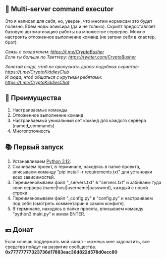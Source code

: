 ## 🚀 Multi-server command executor
Это я написал для себя, но, уверен, что многим нормисам это будет полезно. Ебем ноды эликсира (да и не только). Скрипт предоставляет базовую автоматизацию работы на множестве серверов. Можно настроить отложенное выполнение команд (не загони себя в кластер, брат).

<i>Связь с создателем: https://t.me/CryptoBusher</i> <br>
<i>Если ты больше по Твиттеру: https://twitter.com/CryptoBusher</i> <br>

<i>Залетай сюда, чтоб не пропускать дропы подобных скриптов: https://t.me/CryptoKiddiesClub</i> <br>
<i>И сюда, чтоб общаться с крутыми ребятами: https://t.me/CryptoKiddiesChat</i> <br>

## 🤔 Преимущества
1. Настраиваемые команды
2. Отложенное выполнение команд
3. Настраиваемый уникальный сет команд для каждого сервера (named_commands)
4. Многопоточность

## 📚 Первый запуск
1. Устанавливаем [Python 3.12](https://www.python.org/downloads/).
2. Скачиваем проект, в терминале, находясь в папке проекта, вписываем команду "pip install -r requirements.txt" для установки всех зависимостей.
3. Переименовываем файл "_servers.txt" в "servers.txt" и забиваем туда свои сервера (name|host|username|password), каждый с новой строки.
4. Переименовываем файл "_config.py" в "config.py" и настраиваем под себя (смотреть комментарии в самом конфиге).
5. В терминале, находясь в папке проекта, вписываем команду "python3 main.py" и жмем ENTER.

## 💴 Донат
Если хочешь поддержать мой канал - можешь мне задонатить, все средства пойдут на развитие сообщества.
<b>0x77777777323736d17883eac36d822d578d0ecc80<b>
